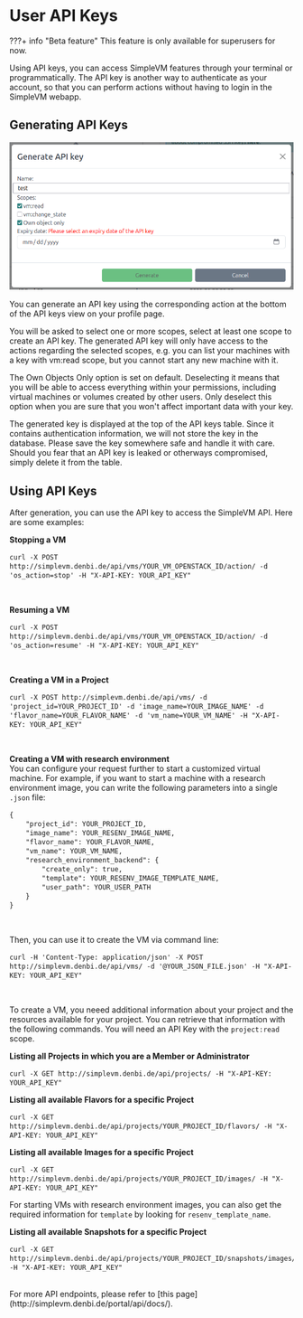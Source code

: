 # User API Keys

???+ info "Beta feature"
    This feature is only available for superusers for now.

Using API keys, you can access SimpleVM features through your terminal or programmatically. The API key is another way to authenticate as your account, so that you can perform actions without having to login in the SimpleVM webapp.

## Generating API Keys

![generate_api_key](img/generate_api_key.png)

You can generate an API key using the corresponding action at the bottom of the API keys view on your profile page.

You will be asked to select one or more scopes, select at least one scope to create an API key. The generated API key will only have access to the actions regarding the selected scopes, e.g. you can list your machines with a key with vm:read scope, but you cannot start any new machine with it.

The Own Objects Only option is set on default. Deselecting it means that you will be able to access everything within your permissions, including virtual machines or volumes created by other users. Only deselect this option when you are sure that you won't affect important data with your key.

The generated key is displayed at the top of the API keys table. Since it contains authentication information, we will not store the key in the database. Please save the key somewhere safe and handle it with care. Should you fear that an API key is leaked or otherways compromised, simply delete it from the table.

## Using API Keys

After generation, you can use the API key to access the SimpleVM API. Here are some examples:

**Stopping a VM**<br>
```shell
curl -X POST http://simplevm.denbi.de/api/vms/YOUR_VM_OPENSTACK_ID/action/ -d 'os_action=stop' -H "X-API-KEY: YOUR_API_KEY"
```
<br>

**Resuming a VM**<br>
```shell
curl -X POST http://simplevm.denbi.de/api/vms/YOUR_VM_OPENSTACK_ID/action/ -d 'os_action=resume' -H "X-API-KEY: YOUR_API_KEY"
```
<br>

**Creating a VM in a Project**<br>
```shell
curl -X POST http://simplevm.denbi.de/api/vms/ -d 'project_id=YOUR_PROJECT_ID' -d 'image_name=YOUR_IMAGE_NAME' -d 'flavor_name=YOUR_FLAVOR_NAME' -d 'vm_name=YOUR_VM_NAME' -H "X-API-KEY: YOUR_API_KEY"
```
<br>

**Creating a VM with research environment**<br>
You can configure your request further to start a customized virtual machine. For example, if you want to start a machine with a research environment
image, you can write the following parameters into a single `.json` file:

```shell
{
    "project_id": YOUR_PROJECT_ID,
    "image_name": YOUR_RESENV_IMAGE_NAME,
    "flavor_name": YOUR_FLAVOR_NAME,
    "vm_name": YOUR_VM_NAME,
    "research_environment_backend": {
        "create_only": true,
        "template": YOUR_RESENV_IMAGE_TEMPLATE_NAME,
        "user_path": YOUR_USER_PATH
    }
}
```
<br>

Then, you can use it to create the VM via command line:

```shell
curl -H 'Content-Type: application/json' -X POST http://simplevm.denbi.de/api/vms/ -d '@YOUR_JSON_FILE.json' -H "X-API-KEY: YOUR_API_KEY"
```
<br>

To create a VM, you neeed additional information about your project and the resources available for your project. You can retrieve that information
with the following commands. You will need an API Key with the `project:read` scope.

**Listing all Projects in which you are a Member or Administrator**<br>
```shell
curl -X GET http://simplevm.denbi.de/api/projects/ -H "X-API-KEY: YOUR_API_KEY"
```


**Listing all available Flavors for a specific Project**<br>
```shell
curl -X GET http://simplevm.denbi.de/api/projects/YOUR_PROJECT_ID/flavors/ -H "X-API-KEY: YOUR_API_KEY"

```

**Listing all available Images for a specific Project**<br>
```shell
curl -X GET http://simplevm.denbi.de/api/projects/YOUR_PROJECT_ID/images/ -H "X-API-KEY: YOUR_API_KEY"

```

For starting VMs with research environment images, you can also get the required information for `template` by looking for `resenv_template_name`.

**Listing all available Snapshots for a specific Project**<br>
```shell
curl -X GET http://simplevm.denbi.de/api/projects/YOUR_PROJECT_ID/snapshots/images/ -H "X-API-KEY: YOUR_API_KEY"

```
<br>
For more API endpoints, please refer to [this page](http://simplevm.denbi.de/portal/api/docs/).
